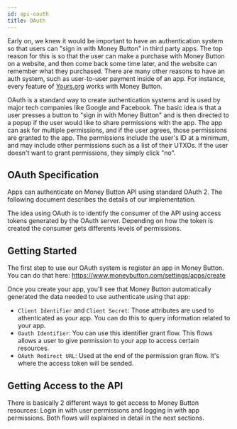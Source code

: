 ```yaml
---
id: api-oauth
title: OAuth
---
```


Early on, we knew it would be important to have an authentication system so that users can "sign in with Money Button" in third party apps. The top reason for this is so that the user can make a purchase with Money Button on a website, and then come back some time later, and the website can remember what they purchased. There are many other reasons to have an auth system, such as user-to-user payment inside of an app. For instance, every feature of [Yours.org](https://www.yours.org) works with Money Button.

OAuth is a standard way to create authentication systems and is used by major tech companies like Google and Facebook. The basic idea is that a user presses a button to "sign in with Money Button" and is then directed to a popup if the user would like to share permissions with the app. The app can ask for multiple permissions, and if the user agrees, those permissions are granted to the app. The permissions include the user's ID at a minimum, and may include other permissions such as a list of their UTXOs. If the user doesn't want to grant permissions, they simply click "no".

## OAuth Specification

Apps can authenticate on Money Button API using standard OAuth 2. The following document describes the details
of our implementation.

The idea using OAuth is to identify the consumer of the API using access tokens generated by the OAuth server. Depending
on how the token is created the consumer gets differents levels of permissions.

## Getting Started

The first step to use our OAuth system is register an app in Money Button. You can do that here: https://www.moneybutton.com/settings/apps/create

Once you create your app, you'll see that Money Button automatically generated the data needed to use authenticate
using that app:

* `Client Identifier` and `Client Secret`: Those attributes are used to athenticated as your app. You can do this to query information related to your app.
* `Oauth Identifier`: You can use this identifier grant flow. This flows allows a user to give permission to your app to access certain resources.
* `OAuth Redirect URL`: Used at the end of the permission gran flow. It's where the access token will be sended.

## Getting Access to the API

There is basically 2 different ways to get access to Money Button resources: Login in with user permissions and logging
in with app permissions. Both flows will explained in detail in the next sections.


